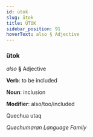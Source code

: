 ```yaml
---
id: ütok
slug: ütok
title: ÜTOK
sidebar_position: 91
hoverText: also § Adjective
---
```


### ütok

*also* **§** Adjective

**Verb**: to be included

**Noun**: inclusion

**Modifier**: also/too/included

Quechua utaq 

*Quechumaran Language Family*